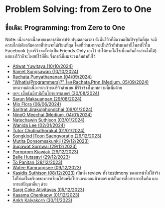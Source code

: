# Problem Solving: from Zero to One
## ชื่อเดิม: Programming: from Zero to One

Note: เนื่องจากเนื้อหาของคลาสมีการปรับปรุงตลอดเวลา ดังนั้นรีวิวที่มีความเป็นปัจจุบันที่สุด จะมีความใกล้เคียงกับคลาสที่ท่านจะได้เรียนที่สุด โดยที่ส่วนมากจะเป็นรีวิวที่ท่านเหล่านี้โพสท์ไว้ใน Facebook (บางรีวิวจะตั้งค่าเป็น Friends Only เอาไว้ ทำให้หากไม่ใช่เพื่อนกันก็จะอ่านไม่ได้) แต่บางรีวิวก็จะโพสท์ไว้ที่อื่น ซึ่งกรณีนี้ผมจะวงเล็บกำกับไว้

- [Atiwat Yuwitaya (10/10/2024)](https://www.facebook.com/DogJeWz/posts/pfbid0PfaEGtBVbEeyJQk3iVcJQkxS4DKStMc1ySU9e1R3nfTxyZiqLj8oAkprvWC3WDCEl)
- [Ramet Sungsawan (10/10/2024)](https://www.facebook.com/DelPieroGB/posts/pfbid0PcJCnoYFjtQi84vFQbQDuA1hv9cdEM5c1sNHQ5p36FjFqqpYUMm4Rfx8UY3A2gEtl)
- [Rachata Punyathananan (04/09/2024)](https://www.facebook.com/JACKmd13/posts/pfbid02q9J4yCEumXcmYNpu15qCqTPrWup5G2fzRHVJki3kczQbijvb5XWq3gDPNuJo7XWUl)
- ["WhatIs(Programmers)?" โดย Rachata.Ptnn (Medium, 05/09/2024)](https://medium.com/@rachata.ptnn/whatis-programmers-3824d95222da) บทความต่อเนื่องจากเจ้าของรีวิวด้านบน มีรีวิวข้างในบทความนี้เพิ่มด้วย
- [เพจ: เมื่อฉันมีสามีเป็นโปรแกรมเมอร์ (30/08/2024)](https://www.facebook.com/when.my.husband.is.a.programmer/posts/pfbid023MdfJvMJbzbMAkXXvRYeaH9di7Xo1iUxYi87uFQQREEGa8tEgjVqQWkBzGBSjK6Ll)
- [Sarun Maksuanpan (29/08/2024)](https://www.facebook.com/sarun.maksuanpan/posts/pfbid09uggwRjAmHsKzC7bUVyy2HeeoDn8Qrs8pUxgEma85a2T5SK7Q6zCG3csMV1ZT9Drl)
- [Mio Flora (06/06/2024)](https://www.facebook.com/mio.flora.92/posts/pfbid032ZetF94vVSGURznBv9b8A9fsw6mTGLsT3MDHpBX4qZuRphGPzrBWwUvJHThxbLgpl)
- [Saritrat Jirakulphondchai (09/01/2024)](https://www.facebook.com/Sikiryl/posts/pfbid0FCnRPL3RLf67KahYXpymcxvsjEEg3q1NGBvk1fHXr7NoUReK2LYA3s7SWAQMuRjbl)
- [NineO Meechai (Medium, 04/01/2024)](https://meechai-nuphit.medium.com/รีวิวคลาส-programming-from-0-to-1-ของอาจารย์เดฟ-576e16fe526d)
- [Natechawin Suthison (03/01/2024)](https://www.facebook.com/natechawin.suthison/posts/pfbid02Dkh1ipMhDtq5X1cbq1YzyTLjCHmH8Kx5jCZwnvVo37wUUQ5pwCNR6stwTHsphkX8l)
- [Wanida Lee (02/01/2024)](https://www.facebook.com/wanida.lee.1/posts/pfbid0ZVyi6eoUJnGzEGHiWyKn6bmbPUxbXoKjADc7zpguFyb15xwjHUEcRhWDvQdzha2gl)
- [Tutor Chutinathorakul (01/01/2024)](https://www.facebook.com/tutor.chutinathorakul/posts/pfbid02bhReMwgJHCvNBpiY55AVjYo2cRXftbgWehQhRBtptbFp8fj4XdJKpUkVMV88e4ZEl)
- [Songklod IToon Saengvoratip (29/12/2023)](https://www.facebook.com/songklodtoon/posts/pfbid09dxYP1QXEn1yPWi42XSXRB5rNJeCsdf2SXXvfSeg8jJnL9oL1kuZTYKjRnvWzgpGl)
- [Mutita Donsomsakunkij (29/12/2023)](https://www.facebook.com/Mutita.Donsomsakunkij/posts/pfbid0BW5PMebQKjFKLkhY6q9PTMcntxW6q11ruvYV3AXQEwgLGMxCN2o2rgvXRf7Hq9dTl)
- [Supawat Sornwai (29/12/2023)](https://www.facebook.com/art.supawat.73/posts/pfbid021snzRd8SufeVzV96yCG6F3bDjkvLS5v7m8rh8y6AZxVP6Sx7QTGCiYTyPe2HAVNPl)
- [Pornprom Kiawjak (29/12/2023)](https://www.facebook.com/foofybuster/posts/pfbid02FetEQYXPnfAz9HhxMAaPiD6LryhCkXWo2U17cQo8zkyBrJZ4rx4RJFrXCALA4dN4l)
- [Belle Hutasavi (29/12/2023)](https://www.facebook.com/Butabell/posts/pfbid0rC8GfJXYJSYMobsLp2qkLBRYLR4ibexuh1bDmdB9qhJnvqFyyqyqAxowxWtKD8xTl)
- [To Panitan (28/12/2023)](https://www.facebook.com/to.sassofono/posts/pfbid0Py3ixYaXyPhQWEqfj7U4RrHGEFY942TyUBdJu415q9ZdSpnjayEEvDQWG3766MtMl)
- [Watee Kamrungsee (09/12/2023)](https://www.facebook.com/mx48live/posts/pfbid0DFyCwyQELK5vhPPHheXH9BvP8XQDm5mvgKUkxWUjCV1WzTMdusETwqWR48zMWKQSl)
- [Kasidis Suthison (08/12/2023)](https://www.facebook.com/kasidis.suthison/posts/pfbid02BU113ozd6UH5WaDsNRxkX8G9JCAhyPoo48msvMV9LT3CrqVo9yGqPZp1WGeK7CpXl) เป็นทั้ง review ทั้ง testimony ของการนำไปใช้จริง ไม่ใช่แค่ในบริบทของการเขียนโค้ดหรือโปรแกรมคอมพิวเตอร์ แต่เป็นการสื่อสารภายในทีม และการแก้ปัญหาอื่นๆ ด้วย
- [Saroj Coke Ativitavas (05/12/2023)](https://www.facebook.com/coke.ativitavas/posts/pfbid02Rm89JTwbGy4asNb7eGV3D34Ub5hio3HkX5X3sxrDqqPsA76j2YqEnry8FWwi6SEzl)
- [Kasama Chenkaow (01/12/2023)](https://www.facebook.com/kc.finished/posts/pfbid0j3M2ma3WMUao8EgdUn5H6YDq6LJrQBzT6FzBhgMvxXaSStayjoBiHC2EQN9Pz942l)
- [Ankh Kalyakorn (30/11/2023)](https://www.facebook.com/ang.kalyakorn/posts/pfbid02K1H5oHxEHQmkqaXbXNnP46NzSq8x5rxAyvJHtJGPvL4TwNapTBydNE6Rzm5yQKpTl)